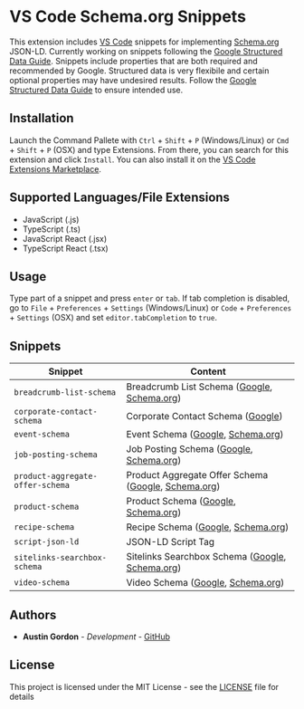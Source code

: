 # VS Code Schema.org Snippets

This extension includes [VS Code](https://code.visualstudio.com/) snippets for implementing [Schema.org](https://www.schema.org/) JSON-LD. Currently working on snippets following the [Google Structured Data Guide](https://developers.google.com/search/docs/guides/intro-structured-data). Snippets include properties that are both required and recommended by Google. Structured data is very flexibile and certain optional properties may have undesired results. Follow the [Google Structured Data Guide](https://developers.google.com/search/docs/guides/intro-structured-data) to ensure intended use.

## Installation

Launch the Command Pallete with `Ctrl` + `Shift` + `P` (Windows/Linux) or `Cmd` + `Shift` + `P` (OSX) and type Extensions. From there, you can search for this extension and click `Install`. You can also install it on the [VS Code Extensions Marketplace](https://marketplace.visualstudio.com/items?itemName=austinleegordon.vscode-schema-dot-org).

## Supported Languages/File Extensions

* JavaScript (.js)
* TypeScript (.ts)
* JavaScript React (.jsx)
* TypeScript React (.tsx)

## Usage

Type part of a snippet and press `enter` or `tab`. If tab completion is disabled, go to `File` + `Preferences` + `Settings` (Windows/Linux) or `Code` + `Preferences` + `Settings` (OSX) and set `editor.tabCompletion` to `true`.

## Snippets

| Snippet | Content |
| ------- | ------- |
| `breadcrumb-list-schema` | Breadcrumb List Schema ([Google](https://developers.google.com/search/docs/data-types/breadcrumb), [Schema.org](https://schema.org/BreadcrumbList)) |
| `corporate-contact-schema` | Corporate Contact Schema ([Google](https://developers.google.com/search/docs/data-types/corporate-contact)) |
| `event-schema` | Event Schema ([Google](https://developers.google.com/search/docs/data-types/event), [Schema.org](https://schema.org/Event)) |
| `job-posting-schema` | Job Posting Schema ([Google](https://developers.google.com/search/docs/data-types/job-posting), [Schema.org](https://schema.org/JobPosting)) |
| `product-aggregate-offer-schema` | Product Aggregate Offer Schema ([Google](https://developers.google.com/search/docs/data-types/product), [Schema.org](https://schema.org/AggregateOffer)) |
| `product-schema` | Product Schema ([Google](https://developers.google.com/search/docs/data-types/product), [Schema.org](https://schema.org/Product)) |
| `recipe-schema` | Recipe Schema ([Google](https://developers.google.com/search/docs/data-types/recipe), [Schema.org](https://schema.org/Recipe)) |
| `script-json-ld` | JSON-LD Script Tag |
| `sitelinks-searchbox-schema` | Sitelinks Searchbox Schema ([Google](https://developers.google.com/search/docs/data-types/sitelinks-searchbox), [Schema.org](https://schema.org/WebSite)) |
| `video-schema` | Video Schema ([Google](https://developers.google.com/search/docs/data-types/video), [Schema.org](https://schema.org/VideoObject)) |

## Authors

* **Austin Gordon** - *Development* - [GitHub](https://github.com/AustinLeeGordon)

## License

This project is licensed under the MIT License - see the [LICENSE](LICENSE) file for details